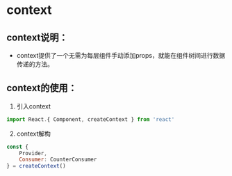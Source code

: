 # context
## context说明：
- context提供了一个无需为每层组件手动添加props，就能在组件树间进行数据传递的方法。
## context的使用：
1. 引入context
```javascript
import React.{ Component, createContext } from 'react'
```
2. context解构
```javascript
const {
    Provider,
    Consumer: CounterConsumer
} = createContext()
```